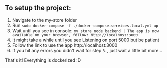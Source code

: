 ## To setup the project:
1. Navigate to the my-store folder
2. Run `sudo docker-compose -f ./docker-compose.services.local.yml up`
3. Wait until you see in console: `my_store_node_backend | The app is now available on your browser, follow: http://localhost:3000`
4. It might take a while until you see Listening on port 5000 but be patient
5. Follow the link to use the app http://localhost:3000
6. If you hit any errors you didn't wait for step `3.`, just wait a little bit more...

That's it! Everything is dockerized :D

